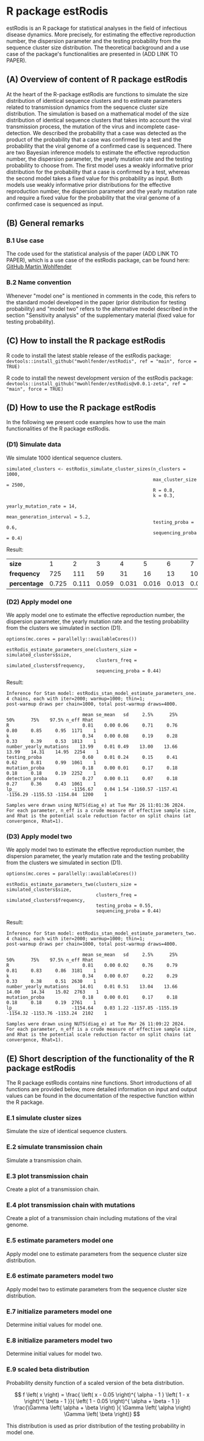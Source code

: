 # R package estRodis
estRodis is an R package for statistical analyses in the field of infectious disease dynamics. More precisely, for estimating the effective reproduction number, the dispersion parameter and the testing probability from the sequence cluster size distribution. The theoretical background and a use case of the package's functionalities are presented in (ADD LINK TO PAPER).

## (A) Overview of content of R package estRodis

At the heart of the R-package estRodis are functions to simulate the size distribution of identical sequence clusters and to estimate parameters related to transmission dynamics from the sequence cluster size distribution. The simulation is based on a mathematical model of the size distribution of identical sequence clusters that takes into account the viral transmission process, the mutation of the virus and incomplete case-detection. We described the probability that a case was detected as the product of the probability that a case was confirmed by a test and the probability that the viral genome of a confirmed case is sequenced. There are two Bayesian inference models to estimate the effective reproduction number, the dispersion parameter, the yearly mutation rate and the testing probability to choose from. The first model uses a weakly informative prior distribution for the probability that a case is confirmed by a test, whereas the second model takes a fixed value for this probability as input. Both models use weakly informative prior distributions for the effective reproduction number, the dispersion parameter and the yearly mutation rate and require a fixed value for the probability that the viral genome of a confirmed case is sequenced as input. 

## (B) General remarks

### B.1 Use case
The code used for the statistical analysis of the paper (ADD LINK TO PAPER), which is a use case of the estRodis package, can be found here: [GitHub Martin Wohlfender](https://github.com/mwohlfender/R_overdispersion_cluster_size)

### B.2 Name convention
Whenever "model one" is mentioned in comments in the code, this refers to the standard model developed in the paper (prior distribution for testing probability) and "model two" refers to the alternative model described in the section "Sensitivity analysis" of the supplementary material (fixed value for testing probability).

## (C) How to install the R package estRodis

R code to install the latest stable release of the estRodis package: \
```devtools::install_github("mwohlfender/estRodis", ref = "main", force = TRUE)```

R code to install the newest development version of the estRodis package: \
```devtools::install_github("mwohlfender/estRodis@v0.0.1-zeta", ref = "main", force = TRUE)```

## (D) How to use the R package estRodis

In the following we present code examples how to use the main functionalities of the R package estRodis.
### (D1) Simulate data

We simulate 1000 identical sequence clusters. 
```
simulated_clusters <- estRodis_simulate_cluster_sizes(n_clusters = 1000,
                                                      max_cluster_size = 2500,
                                                      R = 0.8,
                                                      k = 0.3,
                                                      yearly_mutation_rate = 14,
                                                      mean_generation_interval = 5.2,
                                                      testing_proba = 0.6,
                                                      sequencing_proba = 0.4)
```
Result:

|   |   |   |   |   |   |   |   |   |   |   |   |   |   |   |   |   |   |   |   |   |   |
|---|---|---|---|---|---|---|---|---|---|---|---|---|---|---|---|---|---|---|---|---|---|
|__size__| 1 | 2 | 3 | 4 | 5 | 6 | 7 | 8 | 9 | 10 | 11 | 12 | 13 | 14 | 15 | 16 | 19 | 20 | 22 | 24 | 26 |
|__frequency__| 725 | 111 | 59 | 31 | 16 | 13| 10 | 3 | 6 | 2 | 3 | 4 | 4 | 2 | 4 | 1 | 2 | 1 | 1 | 1 | 1 |
|__percentage__| 0.725 | 0.111 | 0.059 | 0.031 | 0.016 | 0.013 | 0.01 | 0.003 | 0.006 | 0.002 | 0.003 | 0.004 | 0.004 | 0.002 | 0.004 | 0.001 | 0.002 | 0.001 | 0.001 | 0.001 | 0.001|

### (D2) Apply model one

We apply model one to estimate the effective reproduction number, the dispersion parameter, the yearly mutation rate and the testing probability from the clusters we simulated in section (D1).
```
options(mc.cores = parallelly::availableCores())

estRodis_estimate_parameters_one(clusters_size = simulated_clusters$size,
                                 clusters_freq = simulated_clusters$frequency,
                                 sequencing_proba = 0.44)
```
Result:
```
Inference for Stan model: estRodis_stan_model_estimate_parameters_one.
4 chains, each with iter=2000; warmup=1000; thin=1; 
post-warmup draws per chain=1000, total post-warmup draws=4000.

                            mean se_mean   sd     2.5%      25%      50%      75%    97.5% n_eff Rhat
R                           0.81    0.00 0.06     0.71     0.76     0.80     0.85     0.95  1171    1
k                           0.34    0.00 0.08     0.19     0.28     0.33     0.39     0.53  1813    1
number_yearly_mutations    13.99    0.01 0.49    13.00    13.66    13.99    14.31    14.95  2254    1
testing_proba               0.60    0.01 0.24     0.15     0.41     0.62     0.81     0.99  1061    1
mutation_proba              0.18    0.00 0.01     0.17     0.18     0.18     0.18     0.19  2252    1
detection_proba             0.27    0.00 0.11     0.07     0.18     0.27     0.36     0.43  1061    1
lp__                    -1156.67    0.04 1.54 -1160.57 -1157.41 -1156.29 -1155.53 -1154.84  1200    1

Samples were drawn using NUTS(diag_e) at Tue Mar 26 11:01:36 2024.
For each parameter, n_eff is a crude measure of effective sample size,
and Rhat is the potential scale reduction factor on split chains (at 
convergence, Rhat=1).
```
### (D3) Apply model two

We apply model two to estimate the effective reproduction number, the dispersion parameter, the yearly mutation rate and the testing probability from the clusters we simulated in section (D1).
```
options(mc.cores = parallelly::availableCores())

estRodis_estimate_parameters_two(clusters_size = simulated_clusters$size,
                                 clusters_freq = simulated_clusters$frequency,
                                 testing_proba = 0.55,
                                 sequencing_proba = 0.44)
```
Result:
```
Inference for Stan model: estRodis_stan_model_estimate_parameters_two.
4 chains, each with iter=2000; warmup=1000; thin=1; 
post-warmup draws per chain=1000, total post-warmup draws=4000.

                            mean se_mean   sd     2.5%      25%      50%      75%    97.5% n_eff Rhat
R                           0.81    0.00 0.02     0.76     0.79     0.81     0.83     0.86  3181    1
k                           0.34    0.00 0.07     0.22     0.29     0.33     0.38     0.51  2630    1
number_yearly_mutations    14.01    0.01 0.51    13.04    13.66    14.00    14.34    15.02  2763    1
mutation_proba              0.18    0.00 0.01     0.17     0.18     0.18     0.18     0.19  2761    1
lp__                    -1154.64    0.03 1.22 -1157.85 -1155.19 -1154.32 -1153.76 -1153.24  2102    1

Samples were drawn using NUTS(diag_e) at Tue Mar 26 11:09:22 2024.
For each parameter, n_eff is a crude measure of effective sample size,
and Rhat is the potential scale reduction factor on split chains (at 
convergence, Rhat=1).
```

## (E) Short description of the functionality of the R package estRodis

The R package estRodis contains nine functions. Short introductions of all functions are provided below, more detailed information on input and output values can be found in the documentation of the respective function within the R package.

### E.1 simulate cluster sizes
Simulate the size of identical sequence clusters.

### E.2 simulate transmission chain
Simulate a transmission chain.

### E.3 plot transmission chain
Create a plot of a transmission chain.

### E.4 plot transmission chain with mutations
Create a plot of a transmission chain including mutations of the viral genome.

### E.5 estimate parameters model one
Apply model one to estimate parameters from the sequence cluster size distribution.

### E.6 estimate parameters model two
Apply model two to estimate parameters from the sequence cluster size distribution.

### E.7 initialize parameters model one
Determine initial values for model one.

### E.8 initialize parameters model two
Determine initial values for model two.

### E.9 scaled beta distribution
Probability density function of a scaled version of the beta distribution. 

$$ f \left( x \right) = \frac{ \left( x - 0.05 \right)^{ \alpha - 1 } \left( 1 - x \right)^{ \beta - 1 }}{ \left( 1 - 0.05 \right)^{ \alpha + \beta - 1 }} \frac{\Gamma \left( \alpha + \beta \right) }{ \Gamma \left( \alpha \right) \Gamma \left( \beta \right)} $$

This distribution is used as prior distribution of the testing probability in model one.






